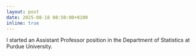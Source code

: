 ```yaml
---
layout: post
date: 2025-08-18 08:50:00+0100
inline: true
---
```


I started an Assistant Professor position in the Department of Statistics at Purdue University.

